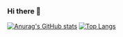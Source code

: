 ### Hi there 👋
[![Anurag's GitHub stats](https://github-readme-stats.vercel.app/api?username=Implycitt&theme=tokyonight)](https://github.com/anuraghazra/github-readme-stats)
[![Top Langs](https://github-readme-stats.vercel.app/api/top-langs/?username=Implycitt&theme=tokyonight)](https://github.com/anuraghazra/github-readme-stats)
